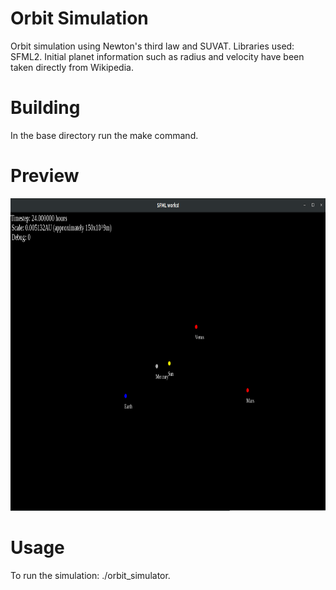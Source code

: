 # Orbit Simulation


Orbit simulation using Newton's third law and SUVAT. Libraries used: SFML2.
Initial planet information such as radius and velocity have been taken directly from Wikipedia.

# Building


In the base directory run the make command.

# Preview

<img src="https://raw.githubusercontent.com/callummarshall9/OrbitSimulation/master/orbit.png" width="750" height="500">

# Usage


To run the simulation: ./orbit_simulator.
